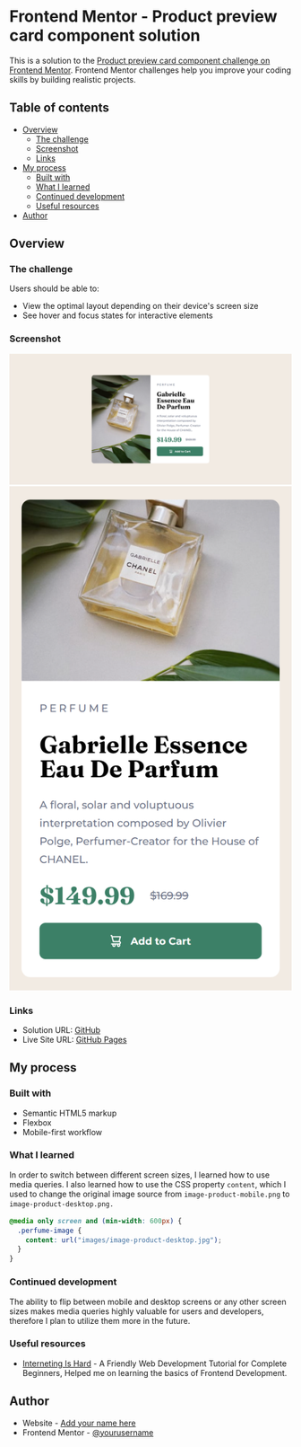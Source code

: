 # Frontend Mentor - Product preview card component solution

This is a solution to the [Product preview card component challenge on Frontend Mentor](https://www.frontendmentor.io/challenges/product-preview-card-component-GO7UmttRfa). Frontend Mentor challenges help you improve your coding skills by building realistic projects. 

## Table of contents

- [Overview](#overview)
  - [The challenge](#the-challenge)
  - [Screenshot](#screenshot)
  - [Links](#links)
- [My process](#my-process)
  - [Built with](#built-with)
  - [What I learned](#what-i-learned)
  - [Continued development](#continued-development)
  - [Useful resources](#useful-resources)
- [Author](#author)

## Overview

### The challenge

Users should be able to:

- View the optimal layout depending on their device's screen size
- See hover and focus states for interactive elements

### Screenshot

![](./desktop-screenshot.png) 
![](./mobile-screenshot.png)

### Links

- Solution URL: [GitHub](https://github.com/RommelIvan/product-preview-card-component-challenge)
- Live Site URL: [GitHub Pages](https://RommelIvan.github.io/product-preview-card-component-challenge/)

## My process

### Built with

- Semantic HTML5 markup
- Flexbox
- Mobile-first workflow

### What I learned

In order to switch between different screen sizes, I learned how to use media queries. I also learned how to use the CSS property `content`, which I used to change the original image source from `image-product-mobile.png` to `image-product-desktop.png.`
```css
@media only screen and (min-width: 600px) {
  .perfume-image {
    content: url("images/image-product-desktop.jpg");
  }
}
```

### Continued development

The ability to flip between mobile and desktop screens or any other screen sizes makes media queries highly valuable for users and developers, therefore I plan to utilize them more in the future.

### Useful resources

- [Interneting Is Hard](https://www.internetingishard.com/html-and-css/) - A Friendly Web Development Tutorial for Complete Beginners, Helped me on learning the basics of Frontend Development.

## Author

- Website - [Add your name here](https://www.your-site.com)
- Frontend Mentor - [@yourusername](https://www.frontendmentor.io/profile/yourusername)
